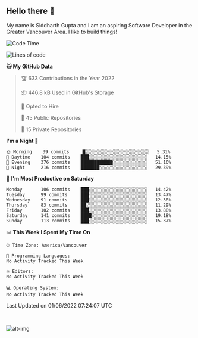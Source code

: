 ## Hello there :wave:

My name is Siddharth Gupta and I am an aspiring Software Developer in the Greater Vancouver Area. I like to build things!

<!-- ![gif](https://github.com/siddg97/siddg97/blob/master/dino.gif) -->

<!--START_SECTION:waka-->
![Code Time](http://img.shields.io/badge/Code%20Time-0%20secs-blue)

![Lines of code](https://img.shields.io/badge/From%20Hello%20World%20I%27ve%20Written-5%20Million%20lines%20of%20code-blue)

**🐱 My GitHub Data** 

> 🏆 633 Contributions in the Year 2022
 > 
> 📦 446.8 kB Used in GitHub's Storage 
 > 
> 💼 Opted to Hire
 > 
> 📜 45 Public Repositories 
 > 
> 🔑 15 Private Repositories  
 > 
**I'm a Night 🦉** 

```text
🌞 Morning    39 commits     █░░░░░░░░░░░░░░░░░░░░░░░░   5.31% 
🌆 Daytime    104 commits    ███░░░░░░░░░░░░░░░░░░░░░░   14.15% 
🌃 Evening    376 commits    ████████████░░░░░░░░░░░░░   51.16% 
🌙 Night      216 commits    ███████░░░░░░░░░░░░░░░░░░   29.39%

```
📅 **I'm Most Productive on Saturday** 

```text
Monday       106 commits    ███░░░░░░░░░░░░░░░░░░░░░░   14.42% 
Tuesday      99 commits     ███░░░░░░░░░░░░░░░░░░░░░░   13.47% 
Wednesday    91 commits     ███░░░░░░░░░░░░░░░░░░░░░░   12.38% 
Thursday     83 commits     ██░░░░░░░░░░░░░░░░░░░░░░░   11.29% 
Friday       102 commits    ███░░░░░░░░░░░░░░░░░░░░░░   13.88% 
Saturday     141 commits    ████░░░░░░░░░░░░░░░░░░░░░   19.18% 
Sunday       113 commits    ███░░░░░░░░░░░░░░░░░░░░░░   15.37%

```


📊 **This Week I Spent My Time On** 

```text
⌚︎ Time Zone: America/Vancouver

💬 Programming Languages: 
No Activity Tracked This Week

🔥 Editors: 
No Activity Tracked This Week

💻 Operating System: 
No Activity Tracked This Week

```


 Last Updated on 01/06/2022 07:24:07 UTC
<!--END_SECTION:waka-->

<br>

![alt-img](https://github-readme-stats.vercel.app/api?username=siddg97&count_private=true&theme=nightowl&show_icons=true)

